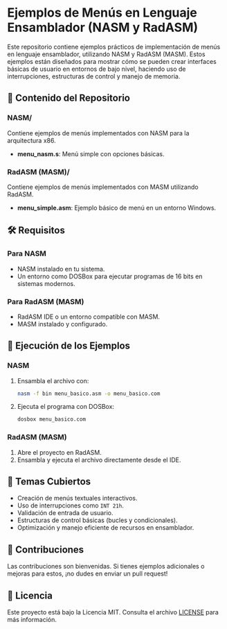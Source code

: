 # Ejemplos de Menús en Lenguaje Ensamblador (NASM y RadASM)

Este repositorio contiene ejemplos prácticos de implementación de menús en lenguaje ensamblador, utilizando NASM y RadASM (MASM). Estos ejemplos están diseñados para mostrar cómo se pueden crear interfaces básicas de usuario en entornos de bajo nivel, haciendo uso de interrupciones, estructuras de control y manejo de memoria.

## 📂 Contenido del Repositorio

### NASM/
Contiene ejemplos de menús implementados con NASM para la arquitectura x86.

- **menu_nasm.s**: Menú simple con opciones básicas.

### RadASM (MASM)/
Contiene ejemplos de menús implementados con MASM utilizando RadASM.

- **menu_simple.asm**: Ejemplo básico de menú en un entorno Windows.

## 🛠 Requisitos

### Para NASM
- NASM instalado en tu sistema.
- Un entorno como DOSBox para ejecutar programas de 16 bits en sistemas modernos.

### Para RadASM (MASM)
- RadASM IDE o un entorno compatible con MASM.
- MASM instalado y configurado.

## 🚀 Ejecución de los Ejemplos

### NASM
1. Ensambla el archivo con:
   ```bash
   nasm -f bin menu_basico.asm -o menu_basico.com
   ```
2. Ejecuta el programa con DOSBox:
   ```bash
   dosbox menu_basico.com
   ```
### RadASM (MASM)
1. Abre el proyecto en RadASM.
2. Ensambla y ejecuta el archivo directamente desde el IDE.

## 📖 Temas Cubiertos
- Creación de menús textuales interactivos.
- Uso de interrupciones como `INT 21h`.
- Validación de entrada de usuario.
- Estructuras de control básicas (bucles y condicionales).
- Optimización y manejo eficiente de recursos en ensamblador.

## 🤝 Contribuciones
Las contribuciones son bienvenidas. Si tienes ejemplos adicionales o mejoras para estos, ¡no dudes en enviar un pull request!

## 📄 Licencia
Este proyecto está bajo la Licencia MIT. Consulta el archivo [LICENSE](LICENSE) para más información.
